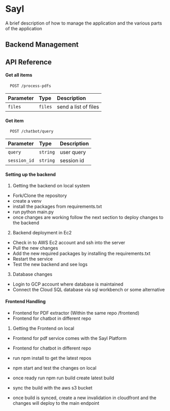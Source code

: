 
# Sayl 

A brief description of how to manage the application and the various parts of the application 

## Backend Management 




## API Reference

#### Get all items

```http
  POST /process-pdfs
```

| Parameter | Type     | Description                |
| :-------- | :------- | :------------------------- |
| `files` | `files` |     send a list of files |

#### Get item

```http
  POST /chatbot/query
```

| Parameter | Type     | Description                       |
| :-------- | :------- | :-------------------------------- |
| `query`      | `string` | user query |
 `session_id`      | `string` | session id |


#### Setting up the backend 

1) Getting the backend on local system 

- Fork/Clone the repository 
- create a venv 
- install the packages from requirements.txt
- run python main.py 
- once changes are working follow the next section to deploy changes to the backend 

2) Backend deployment in Ec2 

- Check in to AWS Ec2 account and ssh into the server 
- Pull the new changes 
- Add the new required packages by installing the requirements.txt
- Restart the service 
- Test the new backend and see logs

3) Database changes 

- Login to GCP account where database is maintained 
- Connect the Cloud SQL database via sql workbench or some alternative 

#### Frontend Handling 

- Frontend for PDF extractor (Within the same repo /frontend)
- Frontend for chatbot in different repo 

1) Getting the Frontend on local 

- Frontend for pdf service comes with the Sayl Platform 
- Frontend for chatbot in different repo 

- run npm install to get the latest repos 
- npm start and test the changes on local 
- once ready run npm run build create latest build 
- sync the build with the aws s3 bucket 
- once build is synced, create a new invalidation in cloudfront and the changes will deploy to the main endpoint 










